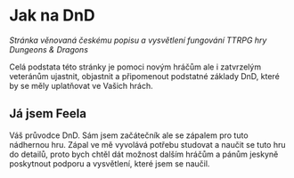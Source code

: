 # Jak na DnD
<i>Stránka věnovaná českému popisu a vysvětlení fungování TTRPG hry Dungeons & Dragons</i>

Celá podstata této stránky je pomoci novým hráčům ale i zatvrzelým veteránům ujastnit, objastnit a připomenout podstatné základy DnD, které by se měly uplatňovat ve Vašich hrách.

## Já jsem Feela
Váš průvodce DnD. Sám jsem začátečník ale se zápalem pro tuto nádhernou hru. Zápal ve mě vyvolává potřebu studovat a naučit se tuto hru do detailů, proto bych chtěl dát možnost dalším hráčům a pánům jeskyně poskytnout podporu a vysvětlení, které jsem se naučil.
